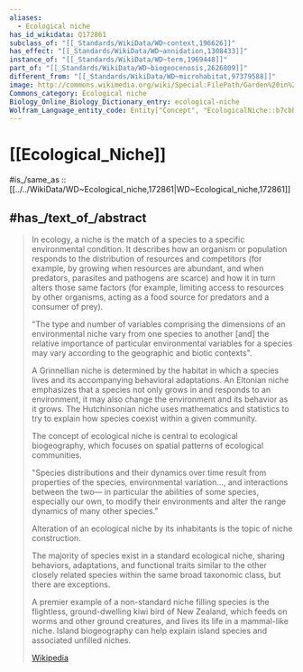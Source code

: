 ```yaml
---
aliases:
  - Ecological niche
has_id_wikidata: Q172861
subclass_of: "[[_Standards/WikiData/WD~context,196626]]"
has_effect: "[[_Standards/WikiData/WD~annidation,1308433]]"
instance_of: "[[_Standards/WikiData/WD~term,1969448]]"
part_of: "[[_Standards/WikiData/WD~biogeocenosis,2626809]]"
different_from: "[[_Standards/WikiData/WD~microhabitat,97379588]]"
image: http://commons.wikimedia.org/wiki/Special:FilePath/Garden%20in%20Munich%20neglected%20for%20more%20then%20seven%20years%2C%20with%20continuous%20battle%20for%20ecological%20niches.jpg
Commons_category: Ecological niche
Biology_Online_Biology_Dictionary_entry: ecological-niche
Wolfram_Language_entity_code: Entity["Concept", "EcologicalNiche::b7cbh"]
---
```


# [[Ecological_Niche]] 

#is_/same_as :: [[../../WikiData/WD~Ecological_niche,172861|WD~Ecological_niche,172861]] 

## #has_/text_of_/abstract 

> In ecology, a niche is the match of a species to a specific environmental condition. 
> It describes how an organism or population responds to the distribution of resources and competitors 
> (for example, by growing when resources are abundant, 
> and when predators, parasites and pathogens are scarce) 
> and how it in turn alters those same factors 
> (for example, limiting access to resources by other organisms, 
> acting as a food source for predators and a consumer of prey). 
> 
> "The type and number of variables comprising the dimensions of an environmental niche 
> vary from one species to another [and] 
> the relative importance of particular environmental variables for a species 
> may vary according to the geographic and biotic contexts".
>
> A Grinnellian niche is determined by the habitat in which a species lives 
> and its accompanying behavioral adaptations. 
> An Eltonian niche emphasizes that a species not only grows in and responds to an environment, 
> it may also change the environment and its behavior as it grows. 
> The Hutchinsonian niche uses mathematics and statistics 
> to try to explain how species coexist within a given community.
>
> The concept of ecological niche is central to ecological biogeography, 
> which focuses on spatial patterns of ecological communities.  
> 
> "Species distributions and their dynamics over time 
> result from properties of the species, environmental variation..., and interactions between the two—
> in particular the abilities of some species, especially our own, to modify their environments 
> and alter the range dynamics of many other species." 
> 
> Alteration of an ecological niche by its inhabitants is the topic of niche construction.
>
> The majority of species exist in a standard ecological niche, 
> sharing behaviors, adaptations, and functional traits similar to the other closely related species 
> within the same broad taxonomic class, but there are exceptions. 
> 
> A premier example of a non-standard niche filling species 
> is the flightless, ground-dwelling kiwi bird of New Zealand, 
> which feeds on worms and other ground creatures, and lives its life in a mammal-like niche. 
> Island biogeography can help explain island species and associated unfilled niches.
>
> [Wikipedia](https://en.wikipedia.org/wiki/Ecological%20niche) 

